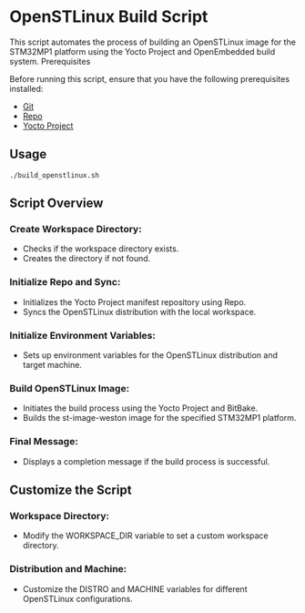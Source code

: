 # OpenSTLinux Build Script

This script automates the process of building an OpenSTLinux image for the STM32MP1 platform using the Yocto Project and OpenEmbedded build system.
Prerequisites

Before running this script, ensure that you have the following prerequisites installed:

* [Git](https://git-scm.com/book/en/v2/Getting-Started-Installing-Git)
* [Repo](https://gerrit.googlesource.com/git-repo)
* [Yocto Project](https://docs.yoctoproject.org/1.8/yocto-project-qs/yocto-project-qs.html)
    
    
## Usage

```
./build_openstlinux.sh
```

## Script Overview

### Create Workspace Directory:
* Checks if the workspace directory exists.
* Creates the directory if not found.

### Initialize Repo and Sync:
* Initializes the Yocto Project manifest repository using Repo.
* Syncs the OpenSTLinux distribution with the local workspace.

### Initialize Environment Variables:
*  Sets up environment variables for the OpenSTLinux distribution and target machine.

### Build OpenSTLinux Image:
* Initiates the build process using the Yocto Project and BitBake.
* Builds the st-image-weston image for the specified STM32MP1 platform.

### Final Message:
* Displays a completion message if the build process is successful.

## Customize the Script

### Workspace Directory:
* Modify the WORKSPACE_DIR variable to set a custom workspace directory.

### Distribution and Machine:
* Customize the DISTRO and MACHINE variables for different OpenSTLinux configurations.
